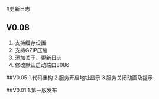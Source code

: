 #更新日志
## V0.08
1. 支持缓存设置
2. 支持GZIP压缩
3. 添加关于、更新日志
4. 修改默认启动端口8086

##V0.05
1.代码重构
2.服务开启地址显示
3.服务关闭动画及提示

##V0.01
1.第一版发布